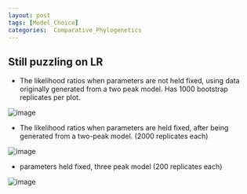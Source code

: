 ```yaml
---
layout: post
tags: [Model_Choice]
categories:  Comparative_Phylogenetics
---
```






 





Still puzzling on LR
--------------------

-   The likelihood ratios when parameters are not held fixed, using data
    originally generated from a two peak model. Has 1000 bootstrap
    replicates per plot.

![image](http://openwetware.org/images/thumb/1/12/Simulated_2_LR_fitpar.png/300px-Simulated_2_LR_fitpar.png)

-   The likelihood ratios when parameters are held fixed, after being
    generated from a two-peak model. (2000 replicates each)

![image](http://openwetware.org/images/thumb/2/22/Simulated_LR.png/300px-Simulated_LR.png)

-   parameters held fixed, three peak model (200 replicates each)

![image](http://openwetware.org/images/thumb/0/00/Simulated_3_LR.png/300px-Simulated_3_LR.png)
